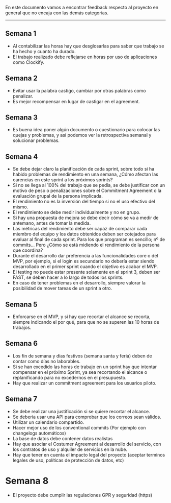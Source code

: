 En este documento vamos a encontrar feedback respecto al proyecto en general que no encaja con las demás categorias.
****
## Semana 1
+ Al contabilizar las horas hay que desglosarlas para saber que trabajo se ha hecho y cuanto ha durado.
+ El trabajo realizado debe reflejarse en horas por uso de aplicaciones como Clockify.

## Semana 2
+ Evitar usar la palabra castigo, cambiar por otras palabras como penalizar.
+ Es mejor recompensar en lugar de castigar en el agreement.

## Semana 3
+ Es buena idea poner algún documento o cuestionario para colocar las quejas y problemas, y así podemos ver la retrospectiva semanal y solucionar problemas.

## Semana 4
+ Se debe dejar claro la planificación de cada sprint, sobre todo si ha habido problemas de rendimiento en una semana, ¿Cómo afectan las carencias en este sprint a los próximos sprints?
+ Si no se llega al 100% del trabajo que se pedía, se debe justificar con un motivo de peso o penalizaciones sobre el Commitment Agreement o la evaluación grupal de la persona implicada.
+ El rendimiento no es la inversión del tiempo si no el uso efectivo del mismo.
+ El rendimiento se debe medir individualmente y no en grupo.
+ Si hay una propuesta de mejora se debe decir cómo se va a medir de antemano, antes de tomar la medida.
+ Las métricas del rendimiento debe ser capaz de comparar cada miembro del equipo y los datos obtenidos deben ser cotejados para evaluar al final de cada sprint. Para los que programan es sencillo; nº de commits… Pero ¿Cómo se está midiendo el rendimiento de la persona que coordina?
+ Durante el desarrollo dar preferencia a las funcionalidades core o del MVP, por ejemplo, si el login es secundario no debería estar siendo desarrollado en el primer sprint cuando el objetivo es acabar el MVP.
+ El testing no puede estar presente solamente en el sprint 3, deben ser FAST, se deben hacer a lo largo de todos los sprints.
+ En caso de tener problemas en el desarrollo, siempre valorar la posibilidad de mover tareas de un sprint a otro.

## Semana 5
+ Enforcarse en el MVP, y si hay que recortar el alcance se recorta, siempre indicando el por qué, para que no se superen las 10 horas de trabajos.

## Semana 6
+ Los fin de semana y días festivos (semana santa y feria) deben de contar como días no laborables.
+ Si se han excedido las horas de trabajo en un sprint hay que intentar compensar en el próximo Sprint, ya sea recortando el alcance o replanificando para no excedernos en el presupuesto.
+ Hay que realizar un commitment agreement para los usuarios piloto.

## Semana 7
+ Se debe realizar una justificación si se quiere recortar el alcance.
+ Se debería usar una API para comprobar que los correos sean válidos.
+ Utilizar un calendario compartido.
+ Hacer mejor uso de los conventional commits (Por ejemplo con changelogs automáticos)
+ La base de datos debe contener datos realistas
+ Hay que asociar el Costumer Agreement al desarrollo del servicio, con los contratos de uso y alquiler de servicios en la nube.
+ Hay que tener en cuenta el impacto legal del proyecto (aceptar terminos legales de uso, políticas de protección de datos, etc)



# Semana 8
+ El proyecto debe cumplir las regulaciones GPR y seguridad (https)